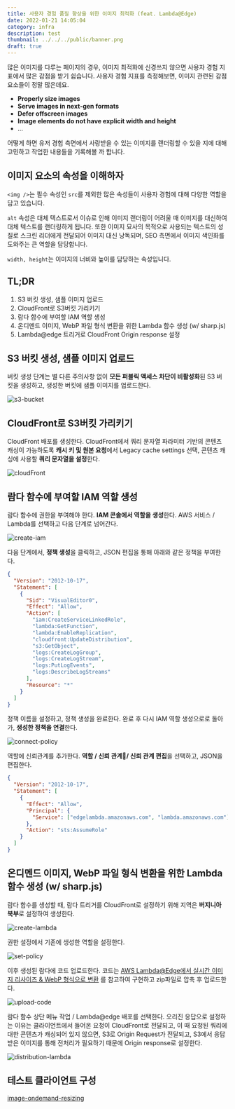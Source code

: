 ```yaml
---
title: 사용자 경험 품질 향상을 위한 이미지 최적화 (feat. Lambda@Edge) 
date: 2022-01-21 14:05:04
category: infra
description: test
thumbnail: ../../../public/banner.png
draft: true
---
```


많은 이미지를 다루는 페이지의 경우, 이미지 최적화에 신경쓰지 않으면 사용자 경험 지표에서 많은 감점을 받기 쉽습니다.
사용자 경험 지표를 측정해보면, 이미지 관련된 감점 요소들이 정말 많은데요.

- **Properly size images**
- **Serve images in next-gen formats**
- **Defer offscreen images**
- **Image elements do not have explicit width and height**
- ...

어떻게 하면 유저 경험 측면에서 사랑받을 수 있는 이미지를 랜더링할 수 있을 지에 대해 고민하고 작업한 내용들을 기록해볼 까 합니다.

## 이미지 요소의 속성을 이해하자

`<img />`는 필수 속성인 `src`를 제외한 많은 속성들이 사용자 경험에 대해 다양한 역할을 담고 있습니다. 

`alt` 속성은 대체 텍스트로서 이슈로 인해 이미지 랜더링이 어려울 때 이미지를 대신하여 대체 텍스트를 랜더링하게 됩니다. 또한 이미지 묘사의 목적으로 사용되는 텍스트의 성질로 스크린 리더에게 전달되어 이미지 대신 낭독되며, SEO 측면에서 이미지 색인화를 도와주는 큰 역할을 담당합니다.

`width, height`는 이미지의 너비와 높이를 담당하는 속성입니다.


## TL;DR

1. S3 버킷 생성, 샘플 이미지 업로드
2. CloudFront로 S3버킷 가리키기
3. 람다 함수에 부여할 IAM 역할 생성
4. 온디멘드 이미지, WebP 파일 형식 변환을 위한 Lambda 함수 생성 (w/ sharp.js)
5. Lambda@edge 트리거로 CloudFront Origin response 설정

## S3 버킷 생성, 샘플 이미지 업로드

버킷 생성 단계는 별 다른 주의사항 없이 **모든 퍼블릭 액세스 차단이 비활성화**된 S3 버킷을 생성하고,
생성한 버킷에 샘플 이미지를 업로드한다.

![s3-bucket](./images/image-optimization-with-cloudfront/s3-bucket.png)

## CloudFront로 S3버킷 가리키기

CloudFront 배포를 생성한다. CloudFront에서 쿼리 문자열 파라미터 기반의 콘텐츠 캐싱이 가능하도록
**캐시 키 및 원본 요청**에서 Legacy cache settings 선택, 콘텐츠 캐싱에 사용할 **쿼리 문자열을 설정**한다.

![cloudFront](./images/image-optimization-with-cloudfront/cloudFront.png)

## 람다 함수에 부여할 IAM 역할 생성

람다 함수에 권한을 부여해야 한다. **IAM 콘솔에서 역할을 생성**한다. AWS 서비스 / Lambda를 선택하고 다음 단계로 넘어간다.

![create-iam](./images/image-optimization-with-cloudfront/create-iam.png)

다음 단계에서, **정책 생성**을 클릭하고, JSON 편집을 통해 아래와 같은 정책을 부여한다.

```json
{
  "Version": "2012-10-17",
  "Statement": [
    {
      "Sid": "VisualEditor0",
      "Effect": "Allow",
      "Action": [
        "iam:CreateServiceLinkedRole",
        "lambda:GetFunction",
        "lambda:EnableReplication",
        "cloudfront:UpdateDistribution",
        "s3:GetObject",
        "logs:CreateLogGroup",
        "logs:CreateLogStream",
        "logs:PutLogEvents",
        "logs:DescribeLogStreams"
      ],
      "Resource": "*"
    }
  ]
}
```

정책 이름을 설정하고, 정책 생성을 완료한다. 완료 후 다시 IAM 역할 생성으로로 돌아가, **생성한 정책을 연결**한다.

![connect-policy](./images/image-optimization-with-cloudfront/connect-policy.png)

역할에 신뢰관계를 추가한다. **역할 / 신뢰 관계/ 신뢰 관계 편집**을 선택하고, JSON을 편집한다.

```json
{
  "Version": "2012-10-17",
  "Statement": [
    {
      "Effect": "Allow",
      "Principal": {
        "Service": ["edgelambda.amazonaws.com", "lambda.amazonaws.com"]
      },
      "Action": "sts:AssumeRole"
    }
  ]
}
```

## 온디멘드 이미지, WebP 파일 형식 변환을 위한 Lambda 함수 생성 (w/ sharp.js)

람다 함수를 생성할 때, 람다 트리거를 CloudFront로 설정하기 위해 지역은 **버지니아 북부**로 설정하여 생성한다.

![create-lambda](./images/image-optimization-with-cloudfront/create-lambda.png)

권한 설정에서 기존에 생성한 역할을 설정한다.

![set-policy](./images/image-optimization-with-cloudfront/set-policy.png)

이후 생성된 람다에 코드 업로드한다. 코드는 [AWS Lambda@Edge에서 실시간 이미지 리사이즈 & WebP 형식으로 변환](https://medium.com/daangn/lambda-edge%EB%A1%9C-%EA%B5%AC%ED%98%84%ED%95%98%EB%8A%94-on-the-fly-%EC%9D%B4%EB%AF%B8%EC%A7%80-%EB%A6%AC%EC%82%AC%EC%9D%B4%EC%A7%95-f4e5052d49f3)
를 참고하여 구현하고 zip파일로 압축 후 업로드한다.

![upload-code](./images/image-optimization-with-cloudfront/upload-code.png)

람다 함수 상단 메뉴 작업 / Lambda@edge 배포를 선택한다. 오리진 응답으로 설정하는 이유는
클라이언트에서 들어온 요청이 CloudFront로 전달되고, 이 때 요청된 쿼리에 대한 콘텐츠가 캐싱되어 있지 않으면,
S3로 Origin Request가 전달되고, S3에서 응답받은 이미지를 통해 전처리가 필요하기 때문에 Origin response로 설정한다.

![distribution-lambda](./images/image-optimization-with-cloudfront/distribution-lambda.png)

## 테스트 클라이언트 구성

[image-ondemand-resizing](https://github.com/youthfulhps/image-ondemand-resizing)



